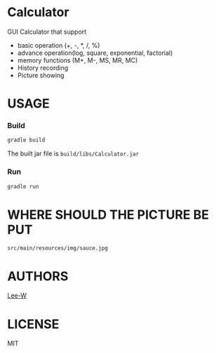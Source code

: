 # Calculator
GUI Calculator that support
* basic operation (+, -, *, /, %)
* advance operation(log, square, exponential, factorial)
* memory functions (M+, M-, MS, MR, MC)
* History recording
* Picture showing

# USAGE

### Build
```sh
gradle build
```
The built jar file is `build/libs/Calculator.jar`

### Run
```sh
gradle run
```

# WHERE SHOULD THE PICTURE BE PUT
`src/main/resources/img/sauce.jpg`

# AUTHORS
[Lee-W](https://github.com/Lee-W/)

# LICENSE
MIT

